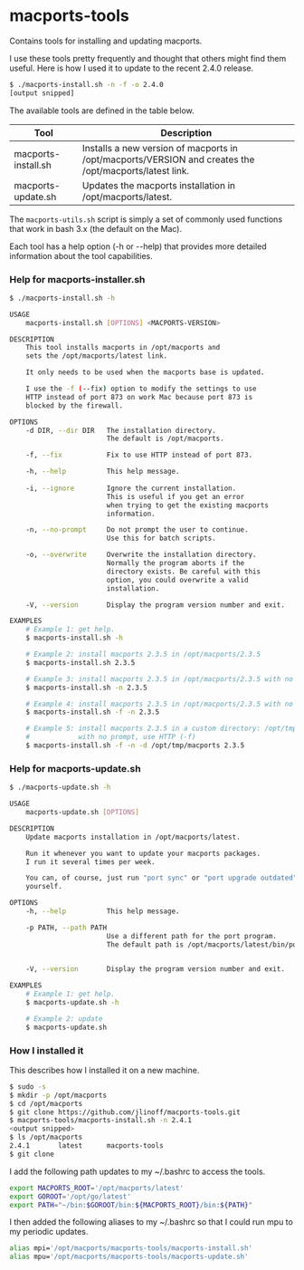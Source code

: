 # macports-tools
Contains tools for installing and updating macports.

I use these tools pretty frequently and thought that others might find them useful. Here is how I used it to update to the recent 2.4.0 release.
```bash
$ ./macports-install.sh -n -f -o 2.4.0
[output snipped]
```

The available tools are defined in the table below.

| Tool | Description |
| ---- | ----------- |
| macports-install.sh | Installs a new version of macports in /opt/macports/VERSION and creates the /opt/macports/latest link. |
| macports-update.sh | Updates the macports installation in /opt/macports/latest. |

The `macports-utils.sh` script is simply a set of commonly used functions that work in bash 3.x (the default on the Mac).

Each tool has a help option (-h or --help) that provides more detailed information about the tool capabilities.

### Help for macports-installer.sh

```bash
$ ./macports-install.sh -h

USAGE
    macports-install.sh [OPTIONS] <MACPORTS-VERSION>

DESCRIPTION
    This tool installs macports in /opt/macports and
    sets the /opt/macports/latest link.

    It only needs to be used when the macports base is updated.

    I use the -f (--fix) option to modify the settings to use
    HTTP instead of port 873 on work Mac because port 873 is
    blocked by the firewall.

OPTIONS
    -d DIR, --dir DIR   The installation directory.
                        The default is /opt/macports.

    -f, --fix           Fix to use HTTP instead of port 873.

    -h, --help          This help message.
    
    -i, --ignore        Ignore the current installation.
                        This is useful if you get an error
                        when trying to get the existing macports
                        information.

    -n, --no-prompt     Do not prompt the user to continue.
                        Use this for batch scripts.

    -o, --overwrite     Overwrite the installation directory.
                        Normally the program aborts if the
                        directory exists. Be careful with this
                        option, you could overwrite a valid
                        installation.

    -V, --version       Display the program version number and exit.

EXAMPLES
    # Example 1: get help.
    $ macports-install.sh -h

    # Example 2: install macports 2.3.5 in /opt/macports/2.3.5
    $ macports-install.sh 2.3.5

    # Example 3: install macports 2.3.5 in /opt/macports/2.3.5 with no prompt.
    $ macports-install.sh -n 2.3.5

    # Example 4: install macports 2.3.5 in /opt/macports/2.3.5 with no prompt, use HTTP (-f)
    $ macports-install.sh -f -n 2.3.5

    # Example 5: install macports 2.3.5 in a custom directory: /opt/tmp/macports/2.3.5
    #            with no prompt, use HTTP (-f)
    $ macports-install.sh -f -n -d /opt/tmp/macports 2.3.5
```

### Help for macports-update.sh

```bash
$ ./macports-update.sh -h

USAGE
    macports-update.sh [OPTIONS]

DESCRIPTION
    Update macports installation in /opt/macports/latest.

    Run it whenever you want to update your macports packages.
    I run it several times per week.

    You can, of course, just run "port sync" or "port upgrade outdated"
    yourself.

OPTIONS
    -h, --help          This help message.

    -p PATH, --path PATH
                        Use a different path for the port program.
                        The default path is /opt/macports/latest/bin/port
                        

    -V, --version       Display the program version number and exit.

EXAMPLES
    # Example 1: get help.
    $ macports-update.sh -h

    # Example 2: update
    $ macports-update.sh

```

### How I installed it
This describes how I installed it on a new machine.

```bash
$ sudo -s
$ mkdir -p /opt/macports
$ cd /opt/macports
$ git clone https://github.com/jlinoff/macports-tools.git
$ macports-tools/macports-install.sh -n 2.4.1
<output snipped>
$ ls /opt/macports
2.4.1		latest		macports-tools
$ git clone
```

I add the following path updates to my ~/.bashrc to access the tools.

```bash
export MACPORTS_ROOT='/opt/macports/latest'
export GOROOT='/opt/go/latest'
export PATH="~/bin:$GOROOT/bin:${MACPORTS_ROOT}/bin:${PATH}"
```

I then added the following aliases to my ~/.bashrc so that I could run mpu to my periodic updates.

```bash
alias mpi='/opt/macports/macports-tools/macports-install.sh'
alias mpu='/opt/macports/macports-tools/macports-update.sh'
```
